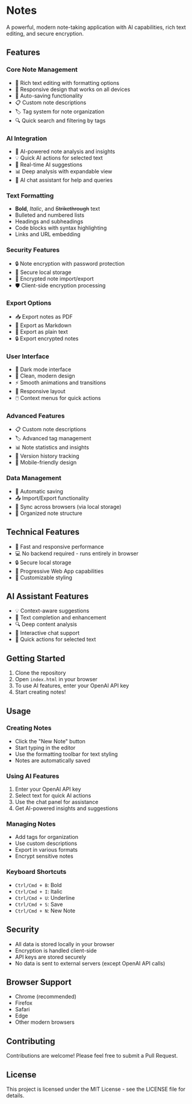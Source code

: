# Notes

A powerful, modern note-taking application with AI capabilities, rich text editing, and secure encryption.

## Features

### Core Note Management
- 📝 Rich text editing with formatting options
- 📱 Responsive design that works on all devices
- 🔄 Auto-saving functionality
- 📋 Custom note descriptions
- 🏷️ Tag system for note organization
- 🔍 Quick search and filtering by tags

### AI Integration
- 🤖 AI-powered note analysis and insights
- 💡 Quick AI actions for selected text
- 🔄 Real-time AI suggestions
- 📊 Deep analysis with expandable view
- 💬 AI chat assistant for help and queries

### Text Formatting
- **Bold**, *Italic*, and ~~Strikethrough~~ text
- Bulleted and numbered lists
- Headings and subheadings
- Code blocks with syntax highlighting
- Links and URL embedding

### Security Features
- 🔒 Note encryption with password protection
- 🔑 Secure local storage
- 🔐 Encrypted note import/export
- 🛡️ Client-side encryption processing

### Export Options
- 📥 Export notes as PDF
- 📄 Export as Markdown
- 📝 Export as plain text
- 🔒 Export encrypted notes

### User Interface
- 🌙 Dark mode interface
- 🎨 Clean, modern design
- ⚡ Smooth animations and transitions
- 📱 Responsive layout
- 🖱️ Context menus for quick actions

### Advanced Features
- 📋 Custom note descriptions
- 🏷️ Advanced tag management
- 📊 Note statistics and insights
- 🔄 Version history tracking
- 📱 Mobile-friendly design

### Data Management
- 💾 Automatic saving
- 📤 Import/Export functionality
- 🔄 Sync across browsers (via local storage)
- 📂 Organized note structure

## Technical Features
- 🚀 Fast and responsive performance
- 💻 No backend required - runs entirely in browser
- 🔒 Secure local storage
- 📱 Progressive Web App capabilities
- 🎨 Customizable styling

## AI Assistant Features
- 💡 Context-aware suggestions
- 📝 Text completion and enhancement
- 🔍 Deep content analysis
- 💬 Interactive chat support
- 🎯 Quick actions for selected text

## Getting Started

1. Clone the repository
2. Open `index.html` in your browser
3. To use AI features, enter your OpenAI API key
4. Start creating notes!

## Usage

### Creating Notes
- Click the "New Note" button
- Start typing in the editor
- Use the formatting toolbar for text styling
- Notes are automatically saved

### Using AI Features
1. Enter your OpenAI API key
2. Select text for quick AI actions
3. Use the chat panel for assistance
4. Get AI-powered insights and suggestions

### Managing Notes
- Add tags for organization
- Use custom descriptions
- Export in various formats
- Encrypt sensitive notes

### Keyboard Shortcuts
- `Ctrl/Cmd + B`: Bold
- `Ctrl/Cmd + I`: Italic
- `Ctrl/Cmd + U`: Underline
- `Ctrl/Cmd + S`: Save
- `Ctrl/Cmd + N`: New Note

## Security

- All data is stored locally in your browser
- Encryption is handled client-side
- API keys are stored securely
- No data is sent to external servers (except OpenAI API calls)

## Browser Support

- Chrome (recommended)
- Firefox
- Safari
- Edge
- Other modern browsers

## Contributing

Contributions are welcome! Please feel free to submit a Pull Request.

## License

This project is licensed under the MIT License - see the LICENSE file for details. 